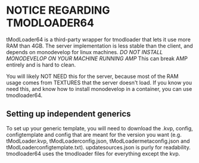 
# NOTICE REGARDING TMODLOADER64

tModLoader64 is a third-party wrapper for tmodloader that lets it use more RAM than 4GB.
The server implementation is less stable than the client, and depends on monodevelop for linux machines.
*DO NOT INSTALL MONODEVELOP ON YOUR MACHINE RUNNING AMP*
This can break AMP entirely and is hard to clean.

You will likely NOT NEED this for the server, because most of the RAM usage comes from TEXTURES that the server doesn't load.
If you know you need this, and know how to install monodevelop in a container, you can use tmodloader64.

## Setting up independent generics

To set up your generic template, you will need to download the .kvp, config, configtemplate and config that are meant for the version you want (e.g. tModLoader.kvp, tModLoaderconfig.json, tModLoadermetaconfig.json and tModLoaderconfigtemplate.txt).
updatesources.json is purly for readability.
tmodloader64 uses the tmodloader files for everything except the kvp.
